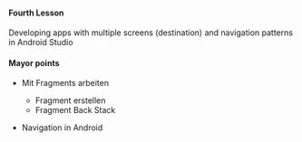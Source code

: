 #### Fourth Lesson

Developing apps with multiple screens (destination) and navigation patterns in Android Studio



#### Mayor points

* Mit Fragments arbeiten
  * Fragment erstellen
  * Fragment Back Stack

* Navigation in Android